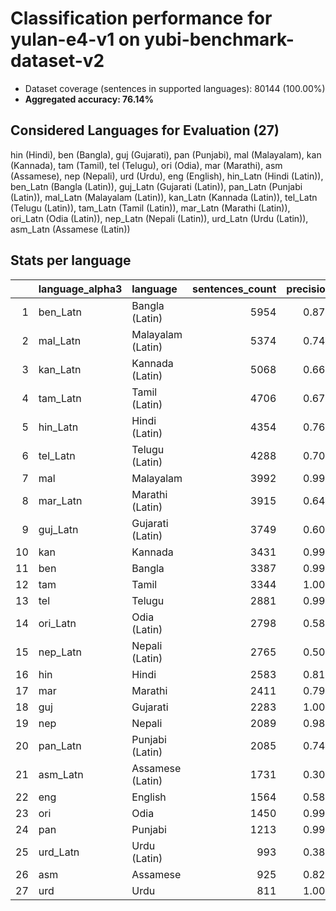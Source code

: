 # Classification performance for yulan-e4-v1 on yubi-benchmark-dataset-v2

- Dataset coverage (sentences in supported languages): 80144 (100.00%)
- **Aggregated accuracy: 76.14%**

<h2 id="supported-languages">Considered Languages for Evaluation (27)</h2>

hin (Hindi), ben (Bangla), guj (Gujarati), pan (Punjabi), mal (Malayalam), kan (Kannada), tam (Tamil), tel (Telugu), ori (Odia), mar (Marathi), asm (Assamese), nep (Nepali), urd (Urdu), eng (English), hin_Latn (Hindi (Latin)), ben_Latn (Bangla (Latin)), guj_Latn (Gujarati (Latin)), pan_Latn (Punjabi (Latin)), mal_Latn (Malayalam (Latin)), kan_Latn (Kannada (Latin)), tel_Latn (Telugu (Latin)), tam_Latn (Tamil (Latin)), mar_Latn (Marathi (Latin)), ori_Latn (Odia (Latin)), nep_Latn (Nepali (Latin)), urd_Latn (Urdu (Latin)), asm_Latn (Assamese (Latin))

<h2 id="metrics-per-language">Stats per language</h2>

|    | language_alpha3   | language          |   sentences_count |   precision |   recall |    f1 |   tp |   fp |    tn |   fn |
|---:|:------------------|:------------------|------------------:|------------:|---------:|------:|-----:|-----:|------:|-----:|
|  1 | ben_Latn          | Bangla (Latin)    |              5954 |       0.874 |    0.681 | 0.726 | 4056 |  583 | 73607 | 1898 |
|  2 | mal_Latn          | Malayalam (Latin) |              5374 |       0.744 |    0.497 | 0.541 | 2673 |  918 | 73852 | 2701 |
|  3 | kan_Latn          | Kannada (Latin)   |              5068 |       0.665 |    0.775 | 0.607 | 3930 | 1978 | 73098 | 1138 |
|  4 | tam_Latn          | Tamil (Latin)     |              4706 |       0.673 |    0.586 | 0.544 | 2760 | 1342 | 74096 | 1946 |
|  5 | hin_Latn          | Hindi (Latin)     |              4354 |       0.764 |    0.545 | 0.579 | 2373 |  732 | 75058 | 1981 |
|  6 | tel_Latn          | Telugu (Latin)    |              4288 |       0.707 |    0.594 | 0.569 | 2549 | 1058 | 74798 | 1739 |
|  7 | mal               | Malayalam         |              3992 |       0.999 |    0.999 | 0.999 | 3990 |    2 | 76150 |    2 |
|  8 | mar_Latn          | Marathi (Latin)   |              3915 |       0.645 |    0.800 | 0.597 | 3133 | 1726 | 74503 |  782 |
|  9 | guj_Latn          | Gujarati (Latin)  |              3749 |       0.606 |    0.567 | 0.492 | 2127 | 1382 | 75013 | 1622 |
| 10 | kan               | Kannada           |              3431 |       0.997 |    1.000 | 0.997 | 3431 |   10 | 76703 |    0 |
| 11 | ben               | Bangla            |              3387 |       0.992 |    0.943 | 0.963 | 3193 |   27 | 76730 |  194 |
| 12 | tam               | Tamil             |              3344 |       1.000 |    1.000 | 1.000 | 3344 |    1 | 76799 |    0 |
| 13 | tel               | Telugu            |              2881 |       0.996 |    1.000 | 0.996 | 2881 |   11 | 77252 |    0 |
| 14 | ori_Latn          | Odia (Latin)      |              2798 |       0.583 |    0.782 | 0.540 | 2188 | 1562 | 75784 |  610 |
| 15 | nep_Latn          | Nepali (Latin)    |              2765 |       0.501 |    0.511 | 0.404 | 1414 | 1411 | 75968 | 1351 |
| 16 | hin               | Hindi             |              2583 |       0.819 |    0.886 | 0.778 | 2289 |  506 | 77055 |  294 |
| 17 | mar               | Marathi           |              2411 |       0.794 |    0.943 | 0.775 | 2273 |  591 | 77142 |  138 |
| 18 | guj               | Gujarati          |              2283 |       1.000 |    1.000 | 1.000 | 2283 |    0 | 77861 |    0 |
| 19 | nep               | Nepali            |              2089 |       0.982 |    0.666 | 0.788 | 1392 |   25 | 78030 |  697 |
| 20 | pan_Latn          | Punjabi (Latin)   |              2085 |       0.746 |    0.541 | 0.567 | 1129 |  384 | 77675 |  956 |
| 21 | asm_Latn          | Assamese (Latin)  |              1731 |       0.305 |    0.741 | 0.289 | 1283 | 2925 | 75488 |  448 |
| 22 | eng               | English           |              1564 |       0.583 |    0.998 | 0.583 | 1561 | 1116 | 77464 |    3 |
| 23 | ori               | Odia              |              1450 |       0.998 |    0.999 | 0.998 | 1449 |    3 | 78691 |    1 |
| 24 | pan               | Punjabi           |              1213 |       0.995 |    0.998 | 0.994 | 1211 |    6 | 78925 |    2 |
| 25 | urd_Latn          | Urdu (Latin)      |               993 |       0.385 |    0.398 | 0.298 |  395 |  631 | 78520 |  598 |
| 26 | asm               | Assamese          |               925 |       0.823 |    0.975 | 0.814 |  902 |  194 | 79025 |   23 |
| 27 | urd               | Urdu              |               811 |       1.000 |    1.000 | 1.000 |  811 |    0 | 79333 |    0 |